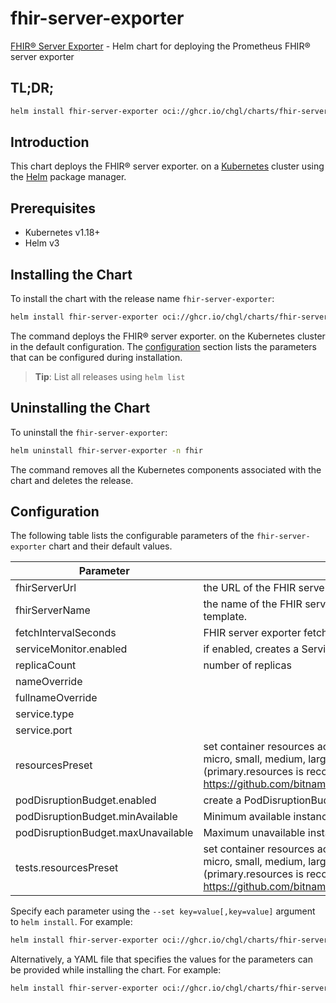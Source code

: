 # fhir-server-exporter

[FHIR® Server Exporter](https://github.com/chgl/fhir-server-exporter) - Helm chart for deploying the Prometheus FHIR® server exporter

## TL;DR;

```sh
helm install fhir-server-exporter oci://ghcr.io/chgl/charts/fhir-server-exporter --create-namespace -n fhir
```

## Introduction

This chart deploys the FHIR® server exporter. on a [Kubernetes](http://kubernetes.io) cluster using the [Helm](https://helm.sh) package manager.

## Prerequisites

- Kubernetes v1.18+
- Helm v3

## Installing the Chart

To install the chart with the release name `fhir-server-exporter`:

```sh
helm install fhir-server-exporter oci://ghcr.io/chgl/charts/fhir-server-exporter -n fhir
```

The command deploys the FHIR® server exporter. on the Kubernetes cluster in the default configuration. The [configuration](#configuration) section lists the parameters that can be configured during installation.

> **Tip**: List all releases using `helm list`

## Uninstalling the Chart

To uninstall the `fhir-server-exporter`:

```sh
helm uninstall fhir-server-exporter -n fhir
```

The command removes all the Kubernetes components associated with the chart and deletes the release.

## Configuration

The following table lists the configurable parameters of the `fhir-server-exporter` chart and their default values.

| Parameter                          | Description                                                                                                                                                                                                                                                                                                                                   | Default                |
| ---------------------------------- | --------------------------------------------------------------------------------------------------------------------------------------------------------------------------------------------------------------------------------------------------------------------------------------------------------------------------------------------- | ---------------------- |
| fhirServerUrl                      | the URL of the FHIR server whose metrics should be scraped. Interpreted as a template.                                                                                                                                                                                                                                                        | <code>""</code>        |
| fhirServerName                     | the name of the FHIR server (included in the metrics as `server_name`). Interpreted as a template.                                                                                                                                                                                                                                            | <code>""</code>        |
| fetchIntervalSeconds               | FHIR server exporter fetch interval in seconds                                                                                                                                                                                                                                                                                                | <code>300</code>       |
| serviceMonitor.enabled             | if enabled, creates a ServiceMonitor instance for Prometheus Operator-based monitoring                                                                                                                                                                                                                                                        | <code>false</code>     |
| replicaCount                       | number of replicas                                                                                                                                                                                                                                                                                                                            | <code>1</code>         |
| nameOverride                       |                                                                                                                                                                                                                                                                                                                                               | <code>""</code>        |
| fullnameOverride                   |                                                                                                                                                                                                                                                                                                                                               | <code>""</code>        |
| service.type                       |                                                                                                                                                                                                                                                                                                                                               | <code>ClusterIP</code> |
| service.port                       |                                                                                                                                                                                                                                                                                                                                               | <code>8080</code>      |
| resourcesPreset                    | set container resources according to one common preset (allowed values: none, nano, micro, small, medium, large, xlarge, 2xlarge). This is ignored if primary.resources is set (primary.resources is recommended for production). More information: <https://github.com/bitnami/charts/blob/main/bitnami/common/templates/_resources.tpl#L15> | <code>"medium"</code>  |
| podDisruptionBudget.enabled        | create a PodDisruptionBudget resource for the pods                                                                                                                                                                                                                                                                                            | <code>false</code>     |
| podDisruptionBudget.minAvailable   | Minimum available instances; ignored if there is no PodDisruptionBudget                                                                                                                                                                                                                                                                       | <code>1</code>         |
| podDisruptionBudget.maxUnavailable | Maximum unavailable instances; ignored if there is no PodDisruptionBudget                                                                                                                                                                                                                                                                     | <code>""</code>        |
| tests.resourcesPreset              | set container resources according to one common preset (allowed values: none, nano, micro, small, medium, large, xlarge, 2xlarge). This is ignored if primary.resources is set (primary.resources is recommended for production). More information: <https://github.com/bitnami/charts/blob/main/bitnami/common/templates/_resources.tpl#L15> | <code>"nano"</code>    |

Specify each parameter using the `--set key=value[,key=value]` argument to `helm install`. For example:

```sh
helm install fhir-server-exporter oci://ghcr.io/chgl/charts/fhir-server-exporter -n fhir --set fetchIntervalSeconds=300
```

Alternatively, a YAML file that specifies the values for the parameters can be provided while
installing the chart. For example:

```sh
helm install fhir-server-exporter oci://ghcr.io/chgl/charts/fhir-server-exporter -n fhir --values values.yaml
```
